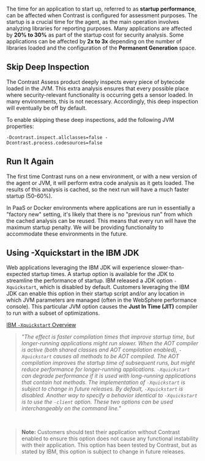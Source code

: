 <!--
title: "Improving Startup Performance"
description: "Instructions on improving startup performance"
tags: "troubleshoot java agent performance IBM JDK startup quickstart skip cache"
-->

The time for an application to start up, referred to as **startup performance**, can be affected when Contrast is configured for assessment purposes. The startup is a crucial time for the agent, as the main operation involves analyzing libraries for reporting purposes. Many applications are affected by **20% to 30%** as part of the startup cost for security analysis. Some applications can be affected by **2x to 3x** depending on the number of libraries loaded and the configuration of the **Permanent Generation** space.

## Skip Deep Inspection

The Contrast Assess product deeply inspects every piece of bytecode loaded in the JVM. This extra analysis ensures that every possible place where security-relevant functionality is occurring gets a sensor loaded. In many environments, this is not necessary. Accordingly, this deep inspection will eventually be off by default.

To enable skipping these deep inspections, add the following JVM properties:

```
-Dcontrast.inspect.allclasses=false -Dcontrast.process.codesources=false
```
 
## Run It Again
The first time Contrast runs on a new environment, or with a new version of the agent or JVM, it will perform extra code analysis as it gets loaded. The results of this analysis is cached, so the next run will have a much faster startup (50-60%).

In PaaS or Docker environments where applications are run in essentially a "factory new" setting, it's likely that there is no "previous run" from which the cached analysis can be reused. This means that every run will have the maximum startup penalty. We will be providing functionality to accommodate these environments in the future.

## Using -Xquickstart in the IBM JDK
Web applications leveraging the IBM JDK will experience slower-than-expected startup times. A startup option is available for the JDK to streamline the performance of startup. IBM released a JDK option ```-Xquickstart```, which is disabled by default. Customers leveraging the IBM JDK can enable this option in their startup script and/or any location in which JVM parameters are managed (often in the WebSphere performance console). This particular JVM option causes the **Just In Time (JIT)** compiler to run with a subset of optimizations.

[IBM ```-Xquickstart``` Overview](http://www-01.ibm.com/support/knowledgecenter/SSYKE2_7.0.0/com.ibm.java.win.70.doc/diag/appendixes/cmdline/xquickstart.html?lang=en)

>*"The effect is faster compilation times that improve startup time, but longer-running applications might run slower. When the AOT compiler is active (both shared classes and AOT compilation enabled), ```-Xquickstart``` causes all methods to be AOT compiled. The AOT compilation improves the startup time of subsequent runs, but might reduce performance for longer-running applications. ```-Xquickstart``` can degrade performance if it is used with long-running applications that contain hot methods. The implementation of ```-Xquickstart``` is subject to change in future releases. By default, ```-Xquickstart``` is disabled. Another way to specify a behavior identical to ```-Xquickstart``` is to use the ```-client``` option. These two options can be used interchangeably on the command line."*

<br>

>**Note:** Customers should test their application without Contrast enabled to ensure this option does not cause any functional instability with their application. This option has been tested by Contrast, but as stated by IBM, this option is subject to change in future releases.
